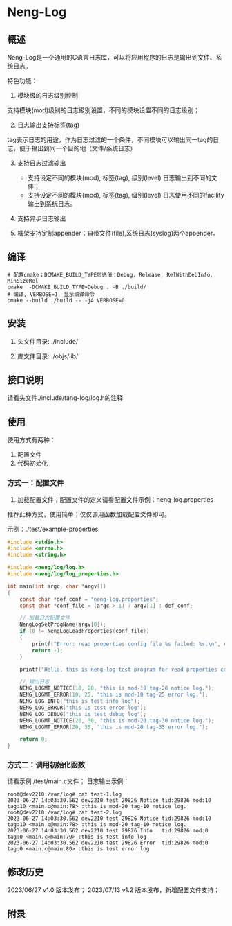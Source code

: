 # Neng-Log

## 概述

Neng-Log是一个通用的C语言日志库，可以将应用程序的日志是输出到文件、系统日志。

特色功能：

1. 模块级的日志级别控制

支持模块(mod)级别的日志级别设置，不同的模块设置不同的日志级别；

2. 日志输出支持标签(tag)

tag表示日志的用途，作为日志过滤的一个条件，不同模块可以输出同一tag的日志，便于输出到同一个目的地（文件/系统日志）

3. 支持日志过滤输出
    - 支持设定不同的模块(mod), 标签(tag), 级别(level) 日志输出到不同的文件；
    - 支持设定不同的模块(mod), 标签(tag), 级别(level) 日志使用不同的facility输出到系统日志。

5. 支持异步日志输出

6. 框架支持定制appender；自带文件(file),系统日志(syslog)两个appender。

## 编译

```
# 配置cmake；DCMAKE_BUILD_TYPE后选值：Debug, Release, RelWithDebInfo, MinSizeRel
cmake  -DCMAKE_BUILD_TYPE=Debug . -B ./build/
# 编译, VERBOSE=1, 显示编译命令
cmake --build ./build -- -j4 VERBOSE=0
```

## 安装

1. 头文件目录: ./include/

2. 库文件目录: ./objs/lib/

## 接口说明

请看头文件./include/tang-log/log.h的注释

## 使用

使用方式有两种：
1. 配置文件
2. 代码初始化

### 方式一：配置文件
1. 加载配置文件；配置文件的定义请看配置文件示例：neng-log.properties

推荐此种方式，使用简单；仅仅调用函数加载配置文件即可。

示例：./test/example-properties

```c
#include <stdio.h>
#include <errno.h>
#include <string.h>

#include <neng/log/log.h>
#include <neng/log/log_properties.h>

int main(int argc, char *argv[])
{
    const char *def_conf = "neng-log.properties";
    const char *conf_file = (argc > 1) ? argv[1] : def_conf;

    // 加载日志配置文件
    NengLogSetProgName(argv[0]);
    if (0 != NengLogLoadProperties(conf_file))
    {
        printf("Error: read properties config file %s failed: %s.\n", conf_file, strerror(errno));
        return -1;
    }

    printf("Hello, this is neng-log test program for read properties config file.\n");

    // 输出日志
    NENG_LOGMT_NOTICE(10, 20, "this is mod-10 tag-20 notice log.");
    NENG_LOGMT_ERROR(10, 25, "this is mod-10 tag-25 error log.");
    NENG_LOG_INFO("this is test info log");
    NENG_LOG_ERROR("this is test error log");
    NENG_LOG_DEBUG("this is test debug log");
    NENG_LOGMT_NOTICE(20, 30, "this is mod-20 tag-30 notice log.");
    NENG_LOGMT_ERROR(20, 35, "this is mod-20 tag-35 error log.");

    return 0;
}
```

### 方式二：调用初始化函数

请看示例./test/main.c文件；
日志输出示例：

```log
root@dev2210:/var/log# cat test-1.log
2023-06-27 14:03:30.562 dev2210 test 29826 Notice tid:29826 mod:10 tag:10 <main.c@main:78> :this is mod-20 tag-10 notice log.
root@dev2210:/var/log# cat test-2.log
2023-06-27 14:03:30.562 dev2210 test 29826 Notice tid:29826 mod:10 tag:10 <main.c@main:78> :this is mod-20 tag-10 notice log.
2023-06-27 14:03:30.562 dev2210 test 29826 Info   tid:29826 mod:0 tag:0 <main.c@main:79> :this is test info log
2023-06-27 14:03:30.562 dev2210 test 29826 Error  tid:29826 mod:0 tag:0 <main.c@main:80> :this is test error log
```

## 修改历史
2023/06/27 v1.0 版本发布；
2023/07/13 v1.2 版本发布，新增配置文件支持；

## 附录

